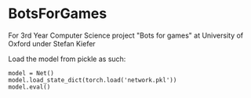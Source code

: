 # BotsForGames
For 3rd Year Computer Science project "Bots for games" at University of Oxford under Stefan Kiefer

Load the model from pickle as such:
```
model = Net()
model.load_state_dict(torch.load('network.pkl'))
model.eval()
```
